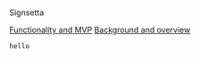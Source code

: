 #
Signsetta

[Functionality and MVP](https://github.com/spacepumpkin/Signsetta/wiki/Functionality-and-MVP)
[Background and overview](https://github.com/spacepumpkin/Signsetta/wiki/Background-and-Overview)
	

    hello


